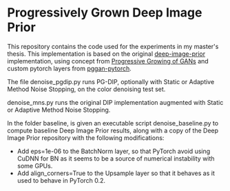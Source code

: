 # Progressively Grown Deep Image Prior

This repository contains the code used for the experiments in my master's thesis. This implementation is based on the original [deep-image-prior](http://github.com/DmitryUlyanov/deep-image-prior) implementation, using concept from [Progressive Growing of GANs](https://arxiv.org/abs/1710.10196) and custom pytorch layers from [pggan-pytorch](https://github.com/nashory/pggan-pytorch/).

The file denoise_pgdip.py runs PG-DIP, optionally with Static or Adaptive Method Noise Stopping, on the color denoising test set.

denoise_mns.py runs the original DIP implementation augmented with Static or Adaptive Method Noise Stopping.

In the folder baseline, is given an executable script denoise_baseline.py to compute baseline Deep
Image Prior results, along with a copy of the Deep Image Prior repository with the following modifications:

-  Add eps=1e-06 to the BatchNorm layer, so that PyTorch avoid using CuDNN for BN as it seems to be a source of numerical instability with some GPUs.
-  Add align_corners=True to the Upsample layer so that it behaves as it used to behave in PyTorch 0.2.

